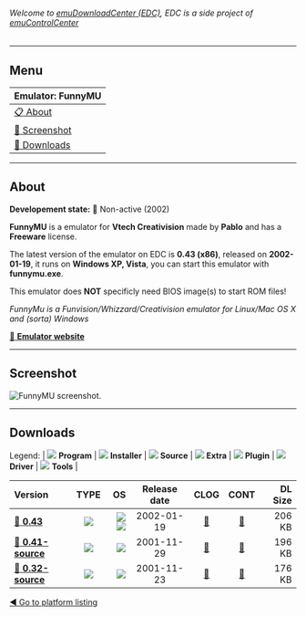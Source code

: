 ###### Welcome to [emuDownloadCenter (EDC)](https://github.com/PhoenixInteractiveNL/emuDownloadCenter/wiki/), EDC is a side project of [emuControlCenter](https://github.com/PhoenixInteractiveNL/emuControlCenter/wiki/)
***
## Menu
| **Emulator: FunnyMU** |
|:---------|
| [:clipboard: About](#about) |
| [:sunrise: Screenshot](#screenshot) |
| [:floppy_disk: Downloads](#downloads) |
***
## About
**Developement state:** :red_circle: Non-active (2002)

**FunnyMU** is a emulator for **Vtech Creativision** made by **Pablo** and has a **Freeware** license.

The latest version of the emulator on EDC is **0.43 (x86)**, released on **2002-01-19**, it runs on **Windows XP, Vista**, you can start this emulator with **funnymu.exe**.

This emulator does **NOT** specificly need BIOS image(s) to start ROM files!

_FunnyMu is a Funvision/Whizzard/Creativision emulator for Linux/Mac OS X and (sorta) Windows_

[:link: **Emulator website**](http://www.lemoncube.com/26.html)
***
## Screenshot
![](https://raw.githubusercontent.com/PhoenixInteractiveNL/emuDownloadCenter/master/hooks/funnymu/emulator_screen_01.jpg "FunnyMU screenshot.")
***
## Downloads
Legend:
| ![](https://raw.githubusercontent.com/wiki/PhoenixInteractiveNL/emuDownloadCenter/images_misc/icon_program_24.png) **Program** | 
![](https://raw.githubusercontent.com/wiki/PhoenixInteractiveNL/emuDownloadCenter/images_misc/icon_installer_24.png) **Installer** | 
![](https://raw.githubusercontent.com/wiki/PhoenixInteractiveNL/emuDownloadCenter/images_misc/icon_source_code_24.png) **Source** | 
![](https://raw.githubusercontent.com/wiki/PhoenixInteractiveNL/emuDownloadCenter/images_misc/icon_extra_24.png) **Extra** | 
![](https://raw.githubusercontent.com/wiki/PhoenixInteractiveNL/emuDownloadCenter/images_misc/icon_plugin_24.png) **Plugin** | 
![](https://raw.githubusercontent.com/wiki/PhoenixInteractiveNL/emuDownloadCenter/images_misc/icon_driver_24.png) **Driver** | 
![](https://raw.githubusercontent.com/wiki/PhoenixInteractiveNL/emuDownloadCenter/images_misc/icon_tool_24.png) **Tools** | 
 
| Version | TYPE | OS | Release date | CLOG | CONT | DL Size |
|:--------|:----:|---:|:------------:|:----:|:----:|--------:|
| [:floppy_disk: **0.43**](https://github.com/PhoenixInteractiveNL/edc-repo0001/raw/master/funnymu/0.43.7z) | ![](https://raw.githubusercontent.com/wiki/PhoenixInteractiveNL/emuDownloadCenter/images_misc/icon_program_24.png) | ![](https://raw.githubusercontent.com/wiki/PhoenixInteractiveNL/emuDownloadCenter/images_misc/logo_windows_24.png)![](https://raw.githubusercontent.com/wiki/PhoenixInteractiveNL/emuDownloadCenter/images_misc/icon_32-bit_24.png) | 2002-01-19 | [:page_facing_up:](https://github.com/PhoenixInteractiveNL/edc-repo0001/blob/master/funnymu/0.43_changelog.txt) | [:mag_right:](https://github.com/PhoenixInteractiveNL/edc-repo0001/blob/master/funnymu/0.43_contents.txt) | 206 KB |
| [:floppy_disk: **0.41-source**](https://github.com/PhoenixInteractiveNL/edc-repo0001/raw/master/funnymu/0.41-source.7z) | ![](https://raw.githubusercontent.com/wiki/PhoenixInteractiveNL/emuDownloadCenter/images_misc/icon_source_code_24.png) | ![](https://raw.githubusercontent.com/wiki/PhoenixInteractiveNL/emuDownloadCenter/images_misc/icon_32-bit_24.png) | 2001-11-29 | [:page_facing_up:](https://github.com/PhoenixInteractiveNL/edc-repo0001/blob/master/funnymu/0.41-source_changelog.txt) | [:mag_right:](https://github.com/PhoenixInteractiveNL/edc-repo0001/blob/master/funnymu/0.41-source_contents.txt) | 196 KB |
| [:floppy_disk: **0.32-source**](https://github.com/PhoenixInteractiveNL/edc-repo0001/raw/master/funnymu/0.32-source.7z) | ![](https://raw.githubusercontent.com/wiki/PhoenixInteractiveNL/emuDownloadCenter/images_misc/icon_source_code_24.png) | ![](https://raw.githubusercontent.com/wiki/PhoenixInteractiveNL/emuDownloadCenter/images_misc/icon_32-bit_24.png) | 2001-11-23 | [:page_facing_up:](https://github.com/PhoenixInteractiveNL/edc-repo0001/blob/master/funnymu/0.32-source_changelog.txt) | [:mag_right:](https://github.com/PhoenixInteractiveNL/edc-repo0001/blob/master/funnymu/0.32-source_contents.txt) | 176 KB |

[:arrow_backward: Go to platform listing](https://github.com/PhoenixInteractiveNL/emuDownloadCenter/wiki/EDC-Platform-List)
